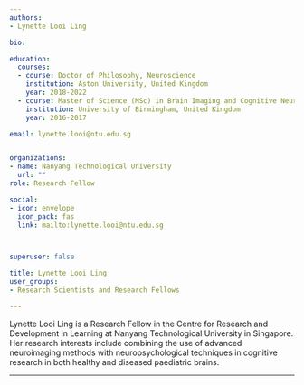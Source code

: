 ```yaml
---
authors:
- Lynette Looi Ling 

bio: 

education:
  courses:
  - course: Doctor of Philosophy, Neuroscience
    institution: Aston University, United Kingdom
    year: 2018-2022
  - course: Master of Science (MSc) in Brain Imaging and Cognitive Neuroscience
    institution: University of Birmingham, United Kingdom
    year: 2016-2017

email: lynette.looi@ntu.edu.sg


organizations:
- name: Nanyang Technological University
  url: ""
role: Research Fellow

social:
- icon: envelope
  icon_pack: fas
  link: mailto:lynette.looi@ntu.edu.sg



superuser: false

title: Lynette Looi Ling 
user_groups:
- Research Scientists and Research Fellows

---
```

Lynette Looi Ling is a Research Fellow in the Centre for Research and Development in Learning at Nanyang Technological University in Singapore. Her research interests include combining the use of advanced neuroimaging methods with neuropsychological techniques in cognitive research in both healthy and diseased paediatric brains.

--- 
